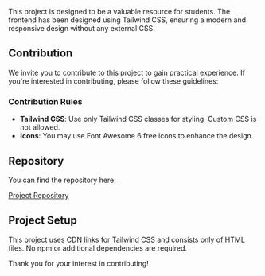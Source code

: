 This project is designed to be a valuable resource for students. The frontend has been designed using Tailwind CSS, ensuring a modern and responsive design without any external CSS.

## Contribution

We invite you to contribute to this project to gain practical experience. If you're interested in contributing, please follow these guidelines:

### Contribution Rules

- **Tailwind CSS**: Use only Tailwind CSS classes for styling. Custom CSS is not allowed.
- **Icons**: You may use Font Awesome 6 free icons to enhance the design.

## Repository

You can find the repository here:

[Project Repository](https://github.com/janak2288/tailwindcomponents)

## Project Setup

This project uses CDN links for Tailwind CSS and consists only of HTML files. No npm or additional dependencies are required.

Thank you for your interest in contributing!
